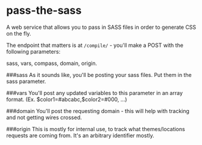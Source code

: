 pass-the-sass
=============

A web service that allows you to pass in SASS files in order to generate CSS on the fly.


The endpoint that matters is at `/compile/` - you'll make a POST with the following parameters:

sass, vars, compass, domain, origin.


###sass
As it sounds like, you'll be posting your sass files. Put them in the sass parameter.

###vars
You'll post any updated variables to this parameter in an array format. (Ex. $color1=#abcabc,$color2=#000, ...)

###domain
You'll post the requesting domain - this will help with tracking and not getting wires crossed.

###origin
This is mostly for internal use, to track what themes/locations requests are coming from. It's an arbitrary identifier mostly.

